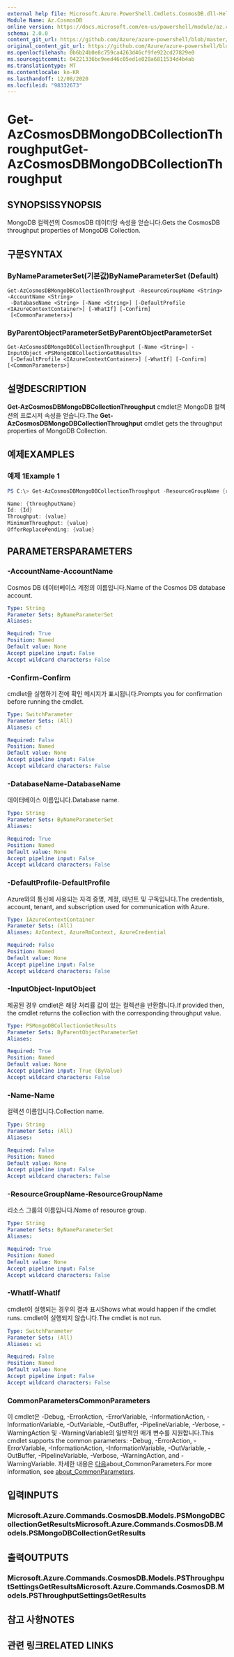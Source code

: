 ```yaml
---
external help file: Microsoft.Azure.PowerShell.Cmdlets.CosmosDB.dll-Help.xml
Module Name: Az.CosmosDB
online version: https://docs.microsoft.com/en-us/powershell/module/az.cosmosdb/get-azcosmosdbmongodbcollectionthroughput
schema: 2.0.0
content_git_url: https://github.com/Azure/azure-powershell/blob/master/src/CosmosDB/CosmosDB/help/Get-AzCosmosDBMongoDBCollectionThroughput.md
original_content_git_url: https://github.com/Azure/azure-powershell/blob/master/src/CosmosDB/CosmosDB/help/Get-AzCosmosDBMongoDBCollectionThroughput.md
ms.openlocfilehash: 0b6b24b0e8c759ca4263d46cf9fe922cd27829e0
ms.sourcegitcommit: 04221336bc9eed46c05ed1e828a6811534d4b4ab
ms.translationtype: MT
ms.contentlocale: ko-KR
ms.lasthandoff: 12/08/2020
ms.locfileid: "98332673"
---
```

# <span data-ttu-id="1d371-101">Get-AzCosmosDBMongoDBCollectionThroughput</span><span class="sxs-lookup"><span data-stu-id="1d371-101">Get-AzCosmosDBMongoDBCollectionThroughput</span></span>

## <span data-ttu-id="1d371-102">SYNOPSIS</span><span class="sxs-lookup"><span data-stu-id="1d371-102">SYNOPSIS</span></span>
<span data-ttu-id="1d371-103">MongoDB 컬렉션의 CosmosDB 데이터당 속성을 얻습니다.</span><span class="sxs-lookup"><span data-stu-id="1d371-103">Gets the CosmosDB throughput properties of MongoDB Collection.</span></span>

## <span data-ttu-id="1d371-104">구문</span><span class="sxs-lookup"><span data-stu-id="1d371-104">SYNTAX</span></span>

### <span data-ttu-id="1d371-105">ByNameParameterSet(기본값)</span><span class="sxs-lookup"><span data-stu-id="1d371-105">ByNameParameterSet (Default)</span></span>
```
Get-AzCosmosDBMongoDBCollectionThroughput -ResourceGroupName <String> -AccountName <String>
 -DatabaseName <String> [-Name <String>] [-DefaultProfile <IAzureContextContainer>] [-WhatIf] [-Confirm]
 [<CommonParameters>]
```

### <span data-ttu-id="1d371-106">ByParentObjectParameterSet</span><span class="sxs-lookup"><span data-stu-id="1d371-106">ByParentObjectParameterSet</span></span>
```
Get-AzCosmosDBMongoDBCollectionThroughput [-Name <String>] -InputObject <PSMongoDBCollectionGetResults>
 [-DefaultProfile <IAzureContextContainer>] [-WhatIf] [-Confirm] [<CommonParameters>]
```

## <span data-ttu-id="1d371-107">설명</span><span class="sxs-lookup"><span data-stu-id="1d371-107">DESCRIPTION</span></span>
<span data-ttu-id="1d371-108">**Get-AzCosmosDBMongoDBCollectionThroughput** cmdlet은 MongoDB 컬렉션의 프로시저 속성을 얻습니다.</span><span class="sxs-lookup"><span data-stu-id="1d371-108">The **Get-AzCosmosDBMongoDBCollectionThroughput** cmdlet gets the throughput properties of MongoDB Collection.</span></span>

## <span data-ttu-id="1d371-109">예제</span><span class="sxs-lookup"><span data-stu-id="1d371-109">EXAMPLES</span></span>

### <span data-ttu-id="1d371-110">예제 1</span><span class="sxs-lookup"><span data-stu-id="1d371-110">Example 1</span></span>
```powershell
PS C:\> Get-AzCosmosDBMongoDBCollectionThroughput -ResourceGroupName {rgName} -AccountName {accountName} -DatabaseName {databaseName} -Name {collectionName}

Name: {throughputName}
Id: {Id}
Throughput: {value} 
MinimumThroughput: {value}
OfferReplacePending: {value}
```

## <span data-ttu-id="1d371-111">PARAMETERS</span><span class="sxs-lookup"><span data-stu-id="1d371-111">PARAMETERS</span></span>

### <span data-ttu-id="1d371-112">-AccountName</span><span class="sxs-lookup"><span data-stu-id="1d371-112">-AccountName</span></span>
<span data-ttu-id="1d371-113">Cosmos DB 데이터베이스 계정의 이름입니다.</span><span class="sxs-lookup"><span data-stu-id="1d371-113">Name of the Cosmos DB database account.</span></span>

```yaml
Type: String
Parameter Sets: ByNameParameterSet
Aliases:

Required: True
Position: Named
Default value: None
Accept pipeline input: False
Accept wildcard characters: False
```

### <span data-ttu-id="1d371-114">-Confirm</span><span class="sxs-lookup"><span data-stu-id="1d371-114">-Confirm</span></span>
<span data-ttu-id="1d371-115">cmdlet을 실행하기 전에 확인 메시지가 표시됩니다.</span><span class="sxs-lookup"><span data-stu-id="1d371-115">Prompts you for confirmation before running the cmdlet.</span></span>

```yaml
Type: SwitchParameter
Parameter Sets: (All)
Aliases: cf

Required: False
Position: Named
Default value: None
Accept pipeline input: False
Accept wildcard characters: False
```

### <span data-ttu-id="1d371-116">-DatabaseName</span><span class="sxs-lookup"><span data-stu-id="1d371-116">-DatabaseName</span></span>
<span data-ttu-id="1d371-117">데이터베이스 이름입니다.</span><span class="sxs-lookup"><span data-stu-id="1d371-117">Database name.</span></span>

```yaml
Type: String
Parameter Sets: ByNameParameterSet
Aliases:

Required: True
Position: Named
Default value: None
Accept pipeline input: False
Accept wildcard characters: False
```

### <span data-ttu-id="1d371-118">-DefaultProfile</span><span class="sxs-lookup"><span data-stu-id="1d371-118">-DefaultProfile</span></span>
<span data-ttu-id="1d371-119">Azure와의 통신에 사용되는 자격 증명, 계정, 테넌트 및 구독입니다.</span><span class="sxs-lookup"><span data-stu-id="1d371-119">The credentials, account, tenant, and subscription used for communication with Azure.</span></span>

```yaml
Type: IAzureContextContainer
Parameter Sets: (All)
Aliases: AzContext, AzureRmContext, AzureCredential

Required: False
Position: Named
Default value: None
Accept pipeline input: False
Accept wildcard characters: False
```

### <span data-ttu-id="1d371-120">-InputObject</span><span class="sxs-lookup"><span data-stu-id="1d371-120">-InputObject</span></span>
<span data-ttu-id="1d371-121">제공된 경우 cmdlet은 해당 처리률 값이 있는 컬렉션을 반환합니다.</span><span class="sxs-lookup"><span data-stu-id="1d371-121">If provided then, the cmdlet returns the collection with the corresponding throughput value.</span></span>

```yaml
Type: PSMongoDBCollectionGetResults
Parameter Sets: ByParentObjectParameterSet
Aliases:

Required: True
Position: Named
Default value: None
Accept pipeline input: True (ByValue)
Accept wildcard characters: False
```

### <span data-ttu-id="1d371-122">-Name</span><span class="sxs-lookup"><span data-stu-id="1d371-122">-Name</span></span>
<span data-ttu-id="1d371-123">컬렉션 이름입니다.</span><span class="sxs-lookup"><span data-stu-id="1d371-123">Collection name.</span></span>

```yaml
Type: String
Parameter Sets: (All)
Aliases:

Required: False
Position: Named
Default value: None
Accept pipeline input: False
Accept wildcard characters: False
```

### <span data-ttu-id="1d371-124">-ResourceGroupName</span><span class="sxs-lookup"><span data-stu-id="1d371-124">-ResourceGroupName</span></span>
<span data-ttu-id="1d371-125">리소스 그룹의 이름입니다.</span><span class="sxs-lookup"><span data-stu-id="1d371-125">Name of resource group.</span></span>

```yaml
Type: String
Parameter Sets: ByNameParameterSet
Aliases:

Required: True
Position: Named
Default value: None
Accept pipeline input: False
Accept wildcard characters: False
```

### <span data-ttu-id="1d371-126">-WhatIf</span><span class="sxs-lookup"><span data-stu-id="1d371-126">-WhatIf</span></span>
<span data-ttu-id="1d371-127">cmdlet이 실행되는 경우의 결과 표시</span><span class="sxs-lookup"><span data-stu-id="1d371-127">Shows what would happen if the cmdlet runs.</span></span>
<span data-ttu-id="1d371-128">cmdlet이 실행되지 않습니다.</span><span class="sxs-lookup"><span data-stu-id="1d371-128">The cmdlet is not run.</span></span>

```yaml
Type: SwitchParameter
Parameter Sets: (All)
Aliases: wi

Required: False
Position: Named
Default value: None
Accept pipeline input: False
Accept wildcard characters: False
```

### <span data-ttu-id="1d371-129">CommonParameters</span><span class="sxs-lookup"><span data-stu-id="1d371-129">CommonParameters</span></span>
<span data-ttu-id="1d371-130">이 cmdlet은 -Debug, -ErrorAction, -ErrorVariable, -InformationAction, -InformationVariable, -OutVariable, -OutBuffer, -PipelineVariable, -Verbose, -WarningAction 및 -WarningVariable의 일반적인 매개 변수를 지원합니다.</span><span class="sxs-lookup"><span data-stu-id="1d371-130">This cmdlet supports the common parameters: -Debug, -ErrorAction, -ErrorVariable, -InformationAction, -InformationVariable, -OutVariable, -OutBuffer, -PipelineVariable, -Verbose, -WarningAction, and -WarningVariable.</span></span> <span data-ttu-id="1d371-131">자세한 내용은 [다음](http://go.microsoft.com/fwlink/?LinkID=113216)about_CommonParameters.</span><span class="sxs-lookup"><span data-stu-id="1d371-131">For more information, see [about_CommonParameters](http://go.microsoft.com/fwlink/?LinkID=113216).</span></span>

## <span data-ttu-id="1d371-132">입력</span><span class="sxs-lookup"><span data-stu-id="1d371-132">INPUTS</span></span>

### <span data-ttu-id="1d371-133">Microsoft.Azure.Commands.CosmosDB.Models.PSMongoDBCollectionGetResults</span><span class="sxs-lookup"><span data-stu-id="1d371-133">Microsoft.Azure.Commands.CosmosDB.Models.PSMongoDBCollectionGetResults</span></span>

## <span data-ttu-id="1d371-134">출력</span><span class="sxs-lookup"><span data-stu-id="1d371-134">OUTPUTS</span></span>

### <span data-ttu-id="1d371-135">Microsoft.Azure.Commands.CosmosDB.Models.PSThroughputSettingsGetResults</span><span class="sxs-lookup"><span data-stu-id="1d371-135">Microsoft.Azure.Commands.CosmosDB.Models.PSThroughputSettingsGetResults</span></span>

## <span data-ttu-id="1d371-136">참고 사항</span><span class="sxs-lookup"><span data-stu-id="1d371-136">NOTES</span></span>

## <span data-ttu-id="1d371-137">관련 링크</span><span class="sxs-lookup"><span data-stu-id="1d371-137">RELATED LINKS</span></span>
